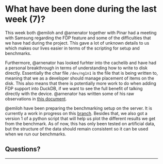 # What have been done during the last week (7)?

This week both @emiloh and @arnenator together with Pinar had a meeting with Samsung regarding the FDP feature and some of the difficulties that we have had during the project. This gave a lot of unknown details to us which makes our lives easier in terms of the scripting for setup and benchmarks. 

Furthermore, @arnenator has looked furhter into the cachelib and have had a personal breakthrough in terms of understanding how to write to disk directly. Essentially the char file `/dev/ng1n1` is the file that is being written to, meaning that we as a developer should manage placement of items on the disk. This also means that there is potentially more work to do when adding FDP support into DuckDB, if we want to see the full benefit of talking directly with the device. @arnenator has written some of his raw observations in [this document](https://github.com/Tietgen-ITU/research-project/blob/main/docs/fdp/cachelib-fdp-impl.md).

@emiloh have been preparing the benchmarking setup on the server. It is currently a work in progress on this [branch](https://github.com/Tietgen-ITU/research-project/tree/feature/fio-setup). Besides that, we also got a version 1 of a python script that will help us plot the different results we get from the benchmark. As of now, this has only been tested on artificial data, but the structure of the data should remain consistent so it can be used when we run our benchmarks.

## Questions?
___
